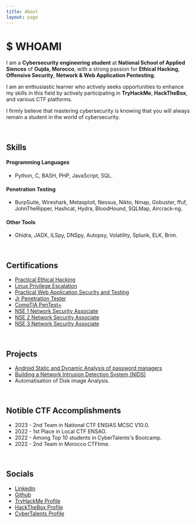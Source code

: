```yaml
---
title: About
layout: page
---
```


# $ WHOAMI

<p>I am a <strong>Cybersecurity engineering student</strong> at <strong>National School of Applied Siences</strong> of <strong>Oujda, Morocco</strong>, with a strong passion for <strong>Ethical Hacking</strong>, <strong>Offensive Security</strong>, <strong>Network & Web Application Pentesting</strong>.<p>
<p>I am an enthusiastic learner who actively seeks opportunities to enhance my skills in this field by actively participating in <strong>TryHackMe</strong>, <strong>HackTheBox</strong>, and various CTF platforms.</p>
<p>I firmly believe that mastering cybersecurity is knowing that you will always remain a student in the world of cybersecurity.</p>

<br/>

<h2>Skills</h2>

<h4>Programming Languages</h4>

<ul class="skill-list">
	<li>Python, C, BASH, PHP, JavaScript, SQL.</li>
</ul>

<h4>Penetration Testing</h4>

<ul class="skill-list">
	<li>BurpSuite, Wireshark, Metasploit, Nessus, Nikto, Nmap, Gobuster, ffuf, JohnTheRipper, Hashcat, Hydra, BloodHound, SQLMap, Aircrack-ng.</li>
</ul>

<h4>Other Tools</h4>

<ul class="skill-list">
	<li>Ghidra, JADX, ILSpy, DNSpy, Autopsy, Volatility, Splunk, ELK, Brim.</li>
</ul>

<br/>

<h2>Certifications</h2>

<ul class="skill-list">
	<li><a href="https://www.credential.net/38e45fd9-dbc2-44ef-9e33-ed6560e28fc4?username=hichamouardi">Practical Ethical Hacking</a></li>
	<li><a href="https://www.credential.net/400c4ad5-4c01-4b4a-adb2-3545fd7a662f?username=hichamouardi">Linux Privilege Escalation</a></li>
	<li><a href="https://www.credential.net/8eb4b685-118e-4b0a-bce3-e5a53b32695b?username=hichamouardi">Practical Web Application Security and Testing</a></li>
	<li><a href="https://tryhackme-certificates.s3-eu-west-1.amazonaws.com/THM-6QRZFTUM2M.png">Jr Penetration Tester</a></li>
	<li><a href="https://tryhackme-certificates.s3-eu-west-1.amazonaws.com/THM-49GKDD3PL8.png">CompTIA PenTest+</a></li>
	<li><a href="https://www.credential.net/4435ea09-6a06-4413-b913-1d5497005cb9?username=hichamouardi425862#gs.4b6icl">NSE 1 Network Security Associate</a></li>
	<li><a href="https://www.credential.net/0068d8a8-e2b3-449d-a6c7-02110721d668?username=hichamouardi425862#gs.5gkjzy">NSE 2 Network Security Associate</a></li>
	<li><a href="https://www.credential.net/cb7cf74e-59a8-425e-ba34-65bba6eb4a48?username=hichamouardi425862#gs.89j7q5">NSE 3 Network Security Associate</a></li>
</ul>

<br/>

<h2>Projects</h2>

<ul>
	<li><a href="https://github.com/H3lli0t/MobileApp-Pentesting-Password-Managers">Android Static and Dynamic Analysis of password managers</a></li>
	<li><a href="https://github.com/H3lli0t/NIDS">Building a Network Intrusion Detection System (NIDS)</a></li>
	<li>Automatisation of Disk image Analysis.</li>
</ul>

<br/>

<h2>Notible CTF Accomplishments</h2>

<ul>
	<li>2023 - 2nd Team in National CTF ENSIAS MCSC V10.0.</li>
	<li>2022 - 1st Place in Local CTF ENSAO.</li>
	<li>2022 - Among Top 10 students in CyberTalents's Bootcamp.</li>
	<li>2022 - 2nd Team in Morocco CTFtime.</li>
</ul>

<br/>

<h2>Socials</h2>
<ul class="skill-list">
	<li><a href="https://www.linkedin.com/in/hichamouardi">Linkedin</a></li>
	<li><a href="https://github.com/H3lli0t">Github</a></li>
	<li><a href="https://tryhackme.com/p/H3lli0t">TryHackMe Profile</a></li>
	<li><a href="https://app.hackthebox.com/users/859520">HackTheBox Profile</a></li>
	<li><a href="https://cybertalents.com/members/H3lli0t/profile">CyberTalents Profile</a></li>
</ul>
